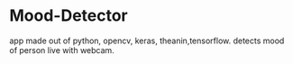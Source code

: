 # Mood-Detector
app made out of python, opencv, keras, theanin,tensorflow.
detects mood of person live with webcam.
